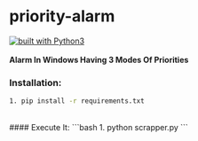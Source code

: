 # priority-alarm
[![built with Python3](https://img.shields.io/badge/built%20with-Python3-red.svg)](https://www.python.org/)
<br>
<br>
**Alarm In Windows Having 3 Modes Of Priorities**
<br>
### Installation:

```bash
1. pip install -r requirements.txt
```
<br>
#### Execute It:
```bash
1. python scrapper.py
```
<br>
